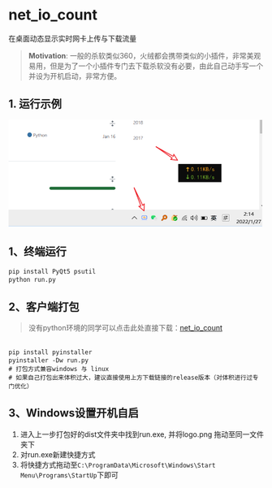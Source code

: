 # net_io_count
在桌面动态显示实时网卡上传与下载流量

> **Motivation**: 一般的杀软类似360，火绒都会携带类似的小插件，非常美观易用，但是为了一个小插件专门去下载杀软没有必要，由此自己动手写一个并设为开机启动，非常方便。

## 1. 运行示例
<img src="./example/example.png" style="width:500px">


## 1、终端运行
```shell script
pip install PyQt5 psutil
python run.py
```


## 2、客户端打包 
> 没有python环境的同学可以点击此处直接下载：[net_io_count](https://github.com/x-Long/net_io_count/releases/download/net_count_io/net_io_count.zip)
```shell script

pip install pyinstaller
pyinstaller -Dw run.py
# 打包方式兼容windows 与 linux
# 如果自己打包出来体积过大，建议直接使用上方下载链接的release版本（对体积进行过专门优化）
```

## 3、Windows设置开机自启
1. 进入上一步打包好的dist文件夹中找到run.exe, 并将logo.png 拖动至同一文件夹下
2. 对run.exe新建快捷方式
3. 将快捷方式拖动至```C:\ProgramData\Microsoft\Windows\Start Menu\Programs\StartUp```下即可


